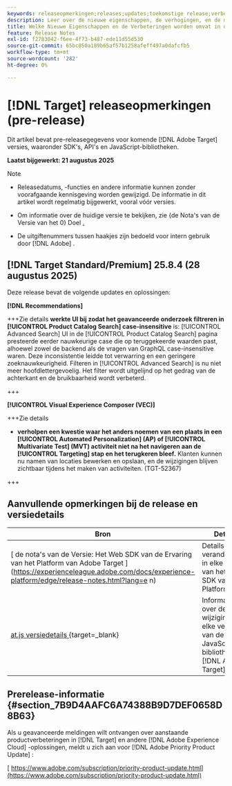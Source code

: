 ```yaml
---
keywords: releaseopmerkingen;releases;updates;toekomstige release;verbeteringen;nieuwe functies;oplossingen;updates;vooruitgave;vroege toegang
description: Leer over de nieuwe eigenschappen, de verhogingen, en de moeilijke situaties inbegrepen in de aanstaande versie van  [!DNL Target], met inbegrip van SDKs, APIs, en de bibliotheken van JavaScript.
title: Welke Nieuwe Eigenschappen en de Verbeteringen worden omvat in de aanstaande  [!DNL Target]  Versie?
feature: Release Notes
exl-id: f2783042-f6ee-4f73-b487-ede11d55d530
source-git-commit: 65bc050a189b65af57b1258afeff497a0dafcfb5
workflow-type: tm+mt
source-wordcount: '282'
ht-degree: 0%

---
```


# [!DNL Target] releaseopmerkingen (pre-release)

Dit artikel bevat pre-releasegegevens voor komende [!DNL Adobe Target] versies, waaronder SDK&#39;s, API&#39;s en JavaScript-bibliotheken.

**Laatst bijgewerkt: 21 augustus 2025**

>[!NOTE]
>
>* Releasedatums, -functies en andere informatie kunnen zonder voorafgaande kennisgeving worden gewijzigd. De informatie in dit artikel wordt regelmatig bijgewerkt, vooral vóór versies.
>
>* Om informatie over de huidige versie te bekijken, zie {de Nota&#39;s van de Versie van het 0} Doel [.](release-notes.md)
>
>* De uitgiftenummers tussen haakjes zijn bedoeld voor intern gebruik door [!DNL Adobe] .

## [!DNL Target Standard/Premium] 25.8.4 (28 augustus 2025)

Deze release bevat de volgende updates en oplossingen:

**[!DNL Recommendations]**

+++Zie details
**werkte UI bij zodat het geavanceerde onderzoek filtreren in [!UICONTROL Product Catalog Search] case-insensitive** is: [!UICONTROL Advanced Search] UI in de [!UICONTROL Product Catalog Search] pagina presteerde eerder nauwkeurige case die op teruggekeerde waarden past, alhoewel zowel de backend als de vragen van GraphQL case-insensitive waren. Deze inconsistentie leidde tot verwarring en een geringere zoeknauwkeurigheid. Filteren in [!UICONTROL Advanced Search] is nu niet meer hoofdlettergevoelig. Het filter wordt uitgelijnd op het gedrag van de achterkant en de bruikbaarheid wordt verbeterd.

+++

**[!UICONTROL Visual Experience Composer (VEC)]**

+++Zie details
* **verholpen een kwestie waar het anders noemen van een plaats in een [!UICONTROL Automated Personalization] (AP) of [!UICONTROL Multivariate Test] (MVT) activiteit niet na het navigeren aan de [!UICONTROL Targeting] stap en het terugkeren bleef.** Klanten kunnen nu namen van locaties bewerken en opslaan, en de wijzigingen blijven zichtbaar tijdens het maken van activiteiten. (TGT-52367)

+++

## Aanvullende opmerkingen bij de release en versiedetails

| Bron | Details |
|--- |--- |
| [ de nota&#39;s van de Versie: Het Web SDK van de Ervaring van het Platform van Adobe Target ] (https://experienceleague.adobe.com/docs/experience-platform/edge/release-notes.html?lang=e n) | Details over veranderingen in elke versie van het Web SDK van het Platform. |
| [ at.js versiedetails ](https://experienceleague.adobe.com/docs/target-dev/developer/client-side/at-js-implementation/target-atjs-versions.html?lang=nl-NL){target=_blank} | Informatie over de wijzigingen in elke versie van de JavaScript-bibliotheek [!DNL Adobe Target] at.js. |

## Prerelease-informatie {#section_7B9D4AAFC6A74388B9D7DEF0658D8B63}

Als u geavanceerde meldingen wilt ontvangen over aanstaande productverbeteringen in [!DNL Target] en andere [!DNL Adobe Experience Cloud] -oplossingen, meldt u zich aan voor [!DNL Adobe Priority Product Update] :

[ https://www.adobe.com/subscription/priority-product-update.html](https://www.adobe.com/subscription/priority-product-update.html)
